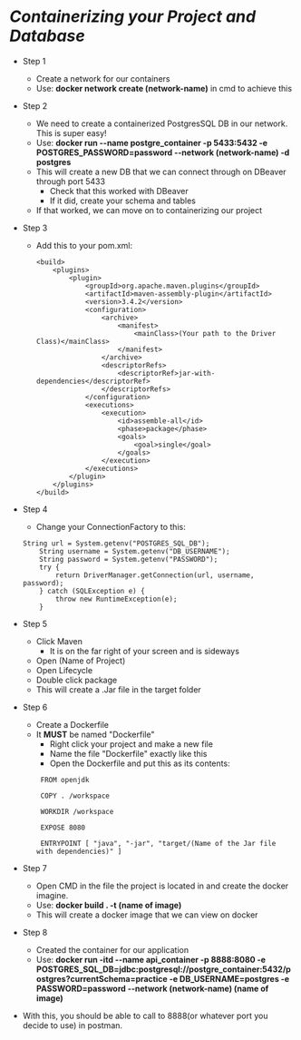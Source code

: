 # *Containerizing your Project and Database*
- Step 1
    - Create a network for our containers
    - Use: **docker network create (network-name)** in cmd to achieve this

- Step 2
    - We need to create a containerized PostgresSQL DB in our network. This is super easy!
    - Use: **docker run --name postgre_container -p 5433:5432 -e POSTGRES_PASSWORD=password --network (network-name) -d postgres**
    - This will create a new DB that we can connect through on DBeaver through port 5433
        - Check that this worked with DBeaver
        - If it did, create your schema and tables
    - If that worked, we can move on to containerizing our project

- Step 3
    - Add this to your pom.xml:
        ``` 
        <build>
            <plugins>
                <plugin>
                    <groupId>org.apache.maven.plugins</groupId>
                    <artifactId>maven-assembly-plugin</artifactId>
                    <version>3.4.2</version>
                    <configuration>
                        <archive>
                            <manifest>
                                <mainClass>(Your path to the Driver Class)</mainClass>
                            </manifest>
                        </archive>
                        <descriptorRefs>
                            <descriptorRef>jar-with-dependencies</descriptorRef>
                        </descriptorRefs>
                    </configuration>
                    <executions>
                        <execution>
                            <id>assemble-all</id>
                            <phase>package</phase>
                            <goals>
                                <goal>single</goal>
                            </goals>
                        </execution>
                    </executions>
                </plugin>
            </plugins>
        </build>
        ```

- Step 4
    - Change your ConnectionFactory to this:
    ``` 
    String url = System.getenv("POSTGRES_SQL_DB");
        String username = System.getenv("DB_USERNAME");
        String password = System.getenv("PASSWORD");
        try {
            return DriverManager.getConnection(url, username, password);
        } catch (SQLException e) {
            throw new RuntimeException(e);
        }

- Step 5
    - Click Maven
        - It is on the far right of your screen and is sideways
    - Open (Name of Project)
    - Open Lifecycle
    - Double click package
    - This will create a .Jar file in the target folder

- Step 6
    - Create a Dockerfile
    - It **MUST** be named "Dockerfile"
        - Right click your project and make a new file
        - Name the file "Dockerfile" exactly like this
        - Open the Dockerfile and put this as its contents: 
        ```
         FROM openjdk

         COPY . /workspace

         WORKDIR /workspace

         EXPOSE 8080

         ENTRYPOINT [ "java", "-jar", "target/(Name of the Jar file with dependencies)" ]

- Step 7
    - Open CMD in the file the project is located in and create the docker imagine.
    - Use: **docker build . -t (name of image)**
    - This will create a docker image that we can view on docker

- Step 8
    - Created the container for our application
    - Use: **docker run -itd --name api_container -p 8888:8080 -e POSTGRES_SQL_DB=jdbc:postgresql://postgre_container:5432/postgres?currentSchema=practice -e DB_USERNAME=postgres -e PASSWORD=password --network (network-name) (name of image)**

- With this, you should be able to call to 8888(or whatever port you decide to use) in postman.